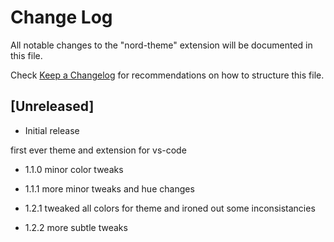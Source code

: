 # Change Log

All notable changes to the "nord-theme" extension will be documented in this file.

Check [Keep a Changelog](http://keepachangelog.com/) for recommendations on how to structure this file.

## [Unreleased]

- Initial release

first ever theme and extension for vs-code

- 1.1.0
minor color tweaks

- 1.1.1
more minor tweaks and hue changes

- 1.2.1
tweaked all colors for theme and ironed out some inconsistancies

- 1.2.2
more subtle tweaks